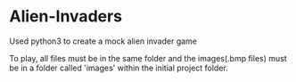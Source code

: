 # Alien-Invaders
Used python3 to create a mock alien invader game

To play, all files must be in the same folder and the images(.bmp files) must be in a folder called 'images' within the initial project folder. 
